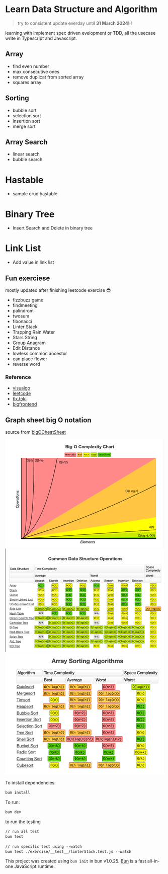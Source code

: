# Learn Data Structure and Algorithm

> try to consistent update everday until **31 March 2024**!!!

learning with implement spec driven evelopment or TDD, all the usecase write in Typescript and Javascript.

## Array

- find even number
- max consecutive ones
- remove duplicat from sorted array
- squares array

## Sorting

- bubble sort
- selection sort
- insertion sort
- merge sort

## Array Search

- linear search
- bubble search

# Hastable

- sample crud hastable

# Binary Tree

- Insert Search and Delete in binary tree

# Link List

- Add value in link list

## Fun exerciese

mostly updated after finishing leetcode exercise 😎

- fizzbuzz game
- findmeeting
- palindrom
- twosum
- fibonacci
- Linter Stack
- Trapping Rain Water
- Stars String
- Group Anagram
- Edit Distance
- lowless common ancestor
- can place flower
- reverse word

### Reference

- [visualgo](https://visualgo.net/)
- [leetcode](https://leetcodehttps://leetcode.com)
- [tlx.toki](https://tlx.toki.id/)
- [bigfrontend](https://bigfrontend.dev)

## Graph sheet big O notation

source from [bigOCheatSheet](https://www.bigocheatsheet.com/)

![chart](./chart.png)
![common_data](./common.png)
![array_sorting](./array-sorting.png)

To install dependencies:

```bash
bun install
```

To run:

```bash
bun dev
```

to run the testing

```cli
// run all test
bun test

// run specific test using --watch
bun test ./exercise/__test__/linterStack.test.js --watch
```

This project was created using `bun init` in bun v1.0.25. [Bun](https://bun.sh) is a fast all-in-one JavaScript runtime.
